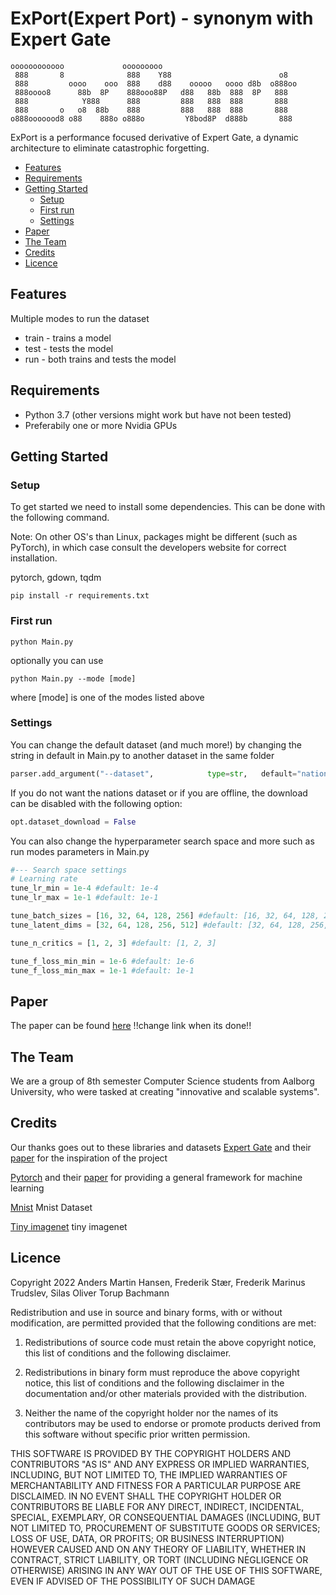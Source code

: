 # ExPort(Expert Port) - synonym with Expert Gate

```
oooooooooooo             ooooooooo                               
 888       8              888    Y88                        o8   
 888         oooo    ooo  888    d88    ooooo   oooo d8b  o888oo 
 888oooo8      88b  8P    888ooo88P   d88   88b  888  8P   888   
 888            Y888      888         888   888  888       888   
 888       o   o8  88b    888         888   888  888       888   
o888ooooood8 o88    888o o888o         Y8bod8P  d888b       888
```
                                                                 
                                                           
                                                           
                                                           

ExPort is a performance focused derivative of Expert Gate, a dynamic architecture to eliminate catastrophic forgetting.

<!-- toc -->

- [Features](#features)
- [Requirements](#requirements)
- [Getting Started](#getting-started)
    - [Setup](#setup)
    - [First run](#first-run)
    - [Settings](#settings)
- [Paper](#paper)
- [The Team](#the-team)
- [Credits](#credits)
- [Licence](#licence)

<!-- tocstop -->

## Features
Multiple modes to run the dataset
   - train - trains a model
   - test  - tests the model
   - run   - both trains and tests the model

## Requirements
   - Python 3.7 (other versions might work but have not been tested)
   - Preferabily one or more Nvidia GPUs


## Getting Started

### Setup
To get started we need to install some dependencies. This can be done with the following command.

Note: On other OS's than Linux, packages might be different (such as PyTorch), in which case consult the developers website for correct installation.

pytorch, gdown, tqdm

```
pip install -r requirements.txt
```


### First run
```
python Main.py
```

optionally you can use 

```
python Main.py --mode [mode]
```

where [mode] is one of the modes listed above


### Settings

You can change the default dataset (and much more!) by changing the string in default in Main.py to another dataset in the same folder 

```python
parser.add_argument("--dataset",			type=str,	default="nations",	help="Which dataset folder to use as input")
```

If you do not want the nations dataset or if you are offline, the download can be disabled with the following option:
```python
opt.dataset_download = False
```

You can also change the hyperparameter search space and more such as run modes parameters in Main.py
```python
#--- Search space settings
# Learning rate
tune_lr_min = 1e-4 #default: 1e-4
tune_lr_max = 1e-1 #default: 1e-1

tune_batch_sizes = [16, 32, 64, 128, 256] #default: [16, 32, 64, 128, 256]
tune_latent_dims = [32, 64, 128, 256, 512] #default: [32, 64, 128, 256, 512]

tune_n_critics = [1, 2, 3] #default: [1, 2, 3]

tune_f_loss_min_min = 1e-6 #default: 1e-6
tune_f_loss_min_max = 1e-1 #default: 1e-1
```

## Paper
The paper can be found [here](https://www.overleaf.com/project/63fc8b9ca583b9a9ad6e04fc) !!change link when its done!!

## The Team
We are a group of 8th semester Computer Science students from Aalborg University, who were tasked at creating "innovative and scalable systems".

## Credits
Our thanks goes out to these libraries and datasets
[Expert Gate](https://github.com/rahafaljundi/Expert-Gate) and their [paper](https://arxiv.org/pdf/1611.06194.pdf) for the inspiration of the project

[Pytorch](https://github.com/pytorch/pytorch) and their [paper](https://arxiv.org/abs/1912.01703) for providing a general framework for machine learning

[Mnist](https://drive.google.com/uc?id=1F6xICWB2ZqUouf274xJViMmMvLKC39fA) Mnist Dataset

[Tiny imagenet](http://cs231n.stanford.edu/tiny-imagenet-200.zip) tiny imagenet



## Licence
Copyright 2022 Anders Martin Hansen, Frederik Stær, Frederik Marinus Trudslev, Silas Oliver Torup Bachmann

Redistribution and use in source and binary forms, with or without modification, are permitted provided that the following conditions are met:

1. Redistributions of source code must retain the above copyright notice, this list of conditions and the following disclaimer.

2. Redistributions in binary form must reproduce the above copyright notice, this list of conditions and the following disclaimer in the documentation and/or other materials provided with the distribution.

3. Neither the name of the copyright holder nor the names of its contributors may be used to endorse or promote products derived from this software without specific prior written permission.

THIS SOFTWARE IS PROVIDED BY THE COPYRIGHT HOLDERS AND CONTRIBUTORS "AS IS" AND ANY EXPRESS OR IMPLIED WARRANTIES, INCLUDING, BUT NOT LIMITED TO, THE IMPLIED WARRANTIES OF MERCHANTABILITY AND FITNESS FOR A PARTICULAR PURPOSE ARE DISCLAIMED. IN NO EVENT SHALL THE COPYRIGHT HOLDER OR CONTRIBUTORS BE LIABLE FOR ANY DIRECT, INDIRECT, INCIDENTAL, SPECIAL, EXEMPLARY, OR CONSEQUENTIAL DAMAGES (INCLUDING, BUT NOT LIMITED TO, PROCUREMENT OF SUBSTITUTE GOODS OR SERVICES; LOSS OF USE, DATA, OR PROFITS; OR BUSINESS INTERRUPTION) HOWEVER CAUSED AND ON ANY THEORY OF LIABILITY, WHETHER IN CONTRACT, STRICT LIABILITY, OR TORT (INCLUDING NEGLIGENCE OR OTHERWISE) ARISING IN ANY WAY OUT OF THE USE OF THIS SOFTWARE, EVEN IF ADVISED OF THE POSSIBILITY OF SUCH DAMAGE
